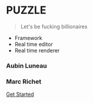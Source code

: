 # PUZZLE
> Let's be fucking billionaires

- Framework
- Real time editor
- Real time renderer

### Aubin Luneau
### Marc Richet

[Get Started](#puzzle-doc)